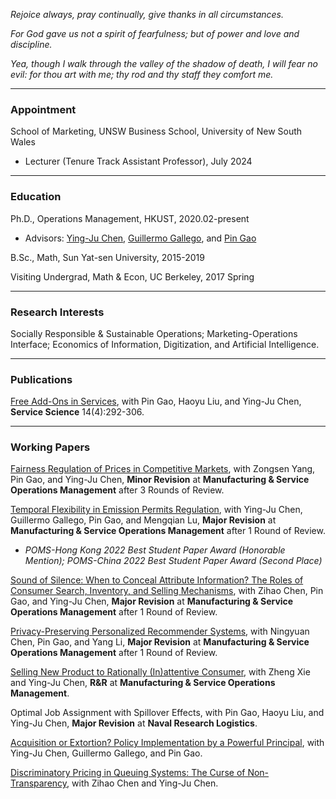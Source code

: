 _Rejoice always, pray continually, give thanks in all circumstances._

_For God gave us not a spirit of fearfulness; but of power and love and discipline._

_Yea, though I walk through the valley of the shadow of death, I will fear no evil: for thou art with me; thy rod and thy staff they comfort me._

* * *
### Appointment
School of Marketing, UNSW Business School, University of New South Wales
- Lecturer (Tenure Track Assistant Professor), July 2024

* * *
### Education
Ph.D., Operations Management, HKUST, 2020.02-present
- Advisors: [Ying-Ju Chen](https://imchen.people.ust.hk/), [Guillermo Gallego](https://ieda.ust.hk/dfaculty/ggallego/), and [Pin Gao](https://sites.google.com/view/pin-gao)

B.Sc., Math, Sun Yat-sen University, 2015-2019

Visiting Undergrad, Math & Econ, UC Berkeley, 2017 Spring

* * *
### Research Interests
Socially Responsible & Sustainable Operations; Marketing-Operations Interface; Economics of Information, Digitization, and Artificial Intelligence.

* * *
### Publications
[Free Add-Ons in Services](https://pubsonline.informs.org/doi/abs/10.1287/serv.2022.0307), with Pin Gao, Haoyu Liu, and Ying-Ju Chen, **Service Science** 14(4):292-306.

* * *
### Working Papers
[Fairness Regulation of Prices in Competitive Markets](https://papers.ssrn.com/sol3/papers.cfm?abstract_id=4050815), with Zongsen Yang, Pin Gao, and Ying-Ju Chen, **Minor Revision** at **Manufacturing & Service Operations Management** after 3 Rounds of Review.


[Temporal Flexibility in Emission Permits Regulation](https://papers.ssrn.com/sol3/papers.cfm?abstract_id=3900094), with Ying-Ju Chen, Guillermo Gallego, Pin Gao, and Mengqian Lu, **Major Revision** at **Manufacturing & Service Operations Management** after 1 Round of Review.
- _POMS-Hong Kong 2022 Best Student Paper Award (Honorable Mention); POMS-China 2022 Best Student Paper Award (Second Place)_


[Sound of Silence: When to Conceal Attribute Information? The Roles of Consumer Search, Inventory, and Selling Mechanisms](https://papers.ssrn.com/sol3/papers.cfm?abstract_id=4633817), with Zihao Chen, Pin Gao, and Ying-Ju Chen, **Major Revision** at **Manufacturing & Service Operations Management** after 1 Round of Review.


[Privacy-Preserving Personalized Recommender Systems](https://papers.ssrn.com/sol3/papers.cfm?abstract_id=4202576), with Ningyuan Chen, Pin Gao, and Yang Li, **Major Revision** at **Manufacturing & Service Operations Management** after 1 Round of Review.


[Selling New Product to Rationally (In)attentive Consumer](https://papers.ssrn.com/sol3/papers.cfm?abstract_id=4353325), with Zheng Xie and Ying-Ju Chen, **R&R** at **Manufacturing & Service Operations Management**.


Optimal Job Assignment with Spillover Effects, with Pin Gao, Haoyu Liu, and Ying-Ju Chen, **Major Revision** at **Naval Research Logistics**.


[Acquisition or Extortion? Policy Implementation by a Powerful Principal](https://papers.ssrn.com/sol3/papers.cfm?abstract_id=3831733), with Ying-Ju Chen, Guillermo Gallego, and Pin Gao.


[Discriminatory Pricing in Queuing Systems: The Curse of Non-Transparency](https://www.researchgate.net/publication/375800188_Discriminatory_Pricing_in_Queuing_Systems_The_Curse_of_Non-Transparency), with Zihao Chen and Ying-Ju Chen.
